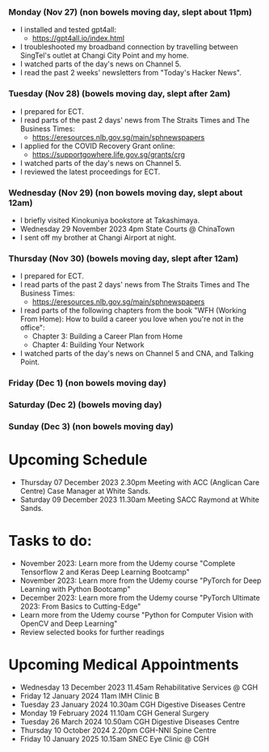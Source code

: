### Monday (Nov 27) (non bowels moving day, slept about 11pm)
- I installed and tested gpt4all:
    - https://gpt4all.io/index.html
- I troubleshooted my broadband connection by travelling between SingTel's outlet at Changi City Point and my home.
- I watched parts of the day's news on Channel 5.
- I read the past 2 weeks' newsletters from "Today's Hacker News".

### Tuesday (Nov 28) (bowels moving day, slept after 2am)
- I prepared for ECT.
- I read parts of the past 2 days' news from The Straits Times and The Business Times:
    - https://eresources.nlb.gov.sg/main/sphnewspapers
- I applied for the COVID Recovery Grant online:
    - https://supportgowhere.life.gov.sg/grants/crg
- I watched parts of the day's news on Channel 5.
- I reviewed the latest proceedings for ECT.

### Wednesday (Nov 29) (non bowels moving day, slept about 12am)
- I briefly visited Kinokuniya bookstore at Takashimaya.
- Wednesday 29 November 2023 4pm State Courts @ ChinaTown
- I sent off my brother at Changi Airport at night.

### Thursday (Nov 30) (bowels moving day, slept after 12am)
- I prepared for ECT.
- I read parts of the past 2 days' news from The Straits Times and The Business Times:
    - https://eresources.nlb.gov.sg/main/sphnewspapers
- I read parts of the following chapters from the book "WFH (Working From Home): How to build a career you love when you're not in the office":
    - Chapter 3: Building a Career Plan from Home
    - Chapter 4: Building Your Network
- I watched parts of the day's news on Channel 5 and CNA, and Talking Point.

### Friday (Dec 1) (non bowels moving day)


### Saturday (Dec 2) (bowels moving day)


### Sunday (Dec 3) (non bowels moving day)



# Upcoming Schedule
- Thursday 07 December 2023 2.30pm Meeting with ACC (Anglican Care Centre) Case Manager at White Sands.
- Saturday 09 December 2023 11.30am Meeting SACC Raymond at White Sands.

# Tasks to do:
- November 2023: Learn more from the Udemy course "Complete Tensorflow 2 and Keras Deep Learning Bootcamp"
- November 2023: Learn more from the Udemy course "PyTorch for Deep Learning with Python Bootcamp"
- December 2023: Learn more from the Udemy course "PyTorch Ultimate 2023: From Basics to Cutting-Edge"
- Learn more from the Udemy course "Python for Computer Vision with OpenCV and Deep Learning"
- Review selected books for further readings

# Upcoming Medical Appointments
- Wednesday 13 December 2023 11.45am Rehabilitative Services @ CGH
- Friday 12 January 2024 11am IMH Clinic B
- Tuesday 23 January 2024 10.30am CGH Digestive Diseases Centre
- Monday 19 February 2024 11.10am CGH General Surgery
- Tuesday 26 March 2024 10.50am CGH Digestive Diseases Centre
- Thursday 10 October 2024 2.20pm CGH-NNI Spine Centre
- Friday 10 January 2025 10.15am SNEC Eye Clinic @ CGH
